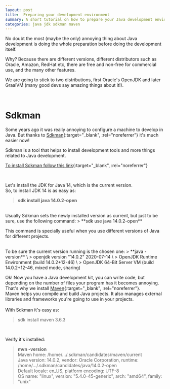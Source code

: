 ```yaml
---
layout: post
title:  Preparing your development environment
summary: A short tutorial on how to prepare your Java development environment         
categories: java jdk sdkman maven
---
```


No doubt the most (maybe the only) annoying thing about Java development is doing the whole preparation before doing the development itself.

Why? Because there are different versions, different distributors such as Oracle, Amazon, RedHat etc, there are free and non-free for commercial use, and the many other features.

We are going to stick to two distributions, first Oracle's OpenJDK and later GraalVM (many good devs say amazing things about it!).

<br/>

# Sdkman
Some years ago it was really annoying to configure a machine to develop in Java. 
But thanks to [Sdkman](https://sdkman.io/){:target="_blank", :rel="noreferrer"} it's much easier now!

Sdkman is a tool that helps to install development tools and more things related to Java development. 

[To install Sdkman follow this link](https://sdkman.io/install){:target="_blank", :rel="noreferrer"}

<br/>

Let's install the JDK for Java 14, which is the current version.  
So, to install JDK 14 is as easy as: 
> **sdk install java 14.0.2-open**
  
<br/>
Usually Sdkman sets the newly installed version as current, but just to be sure, use the following command: 
> **sdk use java 14.0.2-open**

This command is specially useful when you use different versions of Java for different projects. 

<br/>
To be sure the current version running is the chosen one:
> **java -version** \
> openjdk version "14.0.2" 2020-07-14 \
> OpenJDK Runtime Environment (build 14.0.2+12-46) \
> OpenJDK 64-Bit Server VM (build 14.0.2+12-46, mixed mode, sharing)

<br/>

Ok! Now you have a Java development kit, you can write code, but depending on the number of files your program has it becomes annoying.
That's why we install [Maven](https://maven.apache.org/){:target="_blank", :rel="noreferrer"}.  
Maven helps you compile and build Java projects. It also manages external libraries and frameworks you're going to use in your projects.   
<br/>
With Sdkman it's easy as:
> sdk install maven 3.6.3

<br/>

Verify it's installed:
> **mvn -version**  
> Maven home: /home/.../.sdkman/candidates/maven/current \
  Java version: 14.0.2, vendor: Oracle Corporation, runtime: /home/.../.sdkman/candidates/java/14.0.2-open \
  Default locale: en_US, platform encoding: UTF-8 \
  OS name: "linux", version: "5.4.0-45-generic", arch: "amd64", family: "unix"

